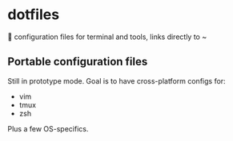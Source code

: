 # dotfiles
:briefcase: configuration files for terminal and tools, links directly to ~

## Portable configuration files
Still in prototype mode. Goal is to have cross-platform configs for:

* vim
* tmux
* zsh

Plus a few OS-specifics.
